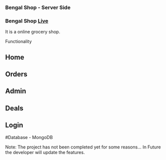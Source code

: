 ### Bengal Shop - Server Side
### Bengal Shop [Live](https://bengalshop-buy.web.app/home)
It is a online grocery shop. 

Functionality
## Home
## Orders
## Admin
## Deals
## Login

#Database - MongoDB 

Note: The project has not been completed yet for some reasons...
In Future the developer will update the features.
